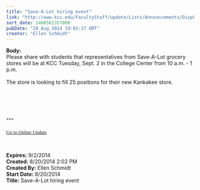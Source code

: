 ```yaml
---
title: "Save-A-Lot hiring event"
link: "http://www.kcc.edu/FacultyStaff/update/Lists/Announcements/DispForm.aspx?ID=1596"
sort_date: 1408561357000
pubDate: "20 Aug 2014 19:02:37 GMT"
creator: "Ellen Schmidt"
---
```


<div><b>Body:</b> <div class="ExternalClassECF05D2A29064BC49D3DCA374ED311D8"><div>Please share with students that representatives from Save-A-Lot grocery stores will be at KCC Tuesday, Sept. 2 in the College Center from 10 a.m. - 1 p.m. </div>
<div> </div>
<div>The store is looking to fill 25 positions for their new Kankakee store.</div>
<div> </div>
<div> </div>
<div> </div>
<div> </div>
<div>
<div> </div><font size="3"><font face="Calibri">
<div></div>
<div></div>
<div></div>
<div>
<div></div>
<div>
<div>
<div><font size="2">***</font></div>
<div><font size="2"></font> </div>
<div><font size="2"></font></div>
<div><font size="2"></font></div>
<div><font size="2"></font></div>
<div><font size="2"></font></div>
<div><font size="2"></font></div>
<div><font size="2"></font></div>
<div><font size="2"></font></div>
<div><font size="2"></font></div>
<div><font size="2"></font></div>
<div><font size="2"></font></div>
<div><font size="2"></font></div>
<div><font size="2"></font></div>
<div><a href="/FacultyStaff/update/Pages/dailyupdate.aspx"><font size="2">Go to Online Update</font></a></div>
<div></div></div></div></div></font></font>
<p class="MsoNormal" style="margin:0in 0in 10pt"><font size="3"><font face="Calibri"></font></font></p>
<p> </p></div></div></div>
<div><b>Expires:</b> 9/2/2014</div>
<div><b>Created:</b> 8/20/2014 2:02 PM</div>
<div><b>Created By:</b> Ellen Schmidt</div>
<div><b>Start Date:</b> 8/20/2014</div>
<div><b>Title:</b> Save-A-Lot hiring event</div>
